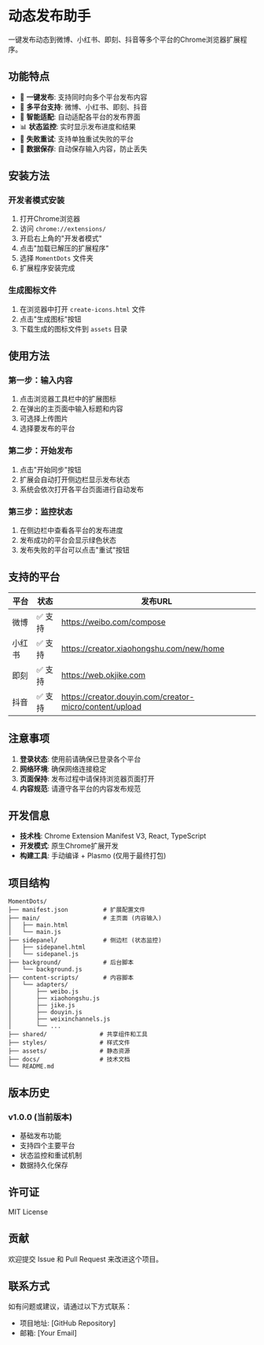 # 动态发布助手

一键发布动态到微博、小红书、即刻、抖音等多个平台的Chrome浏览器扩展程序。

## 功能特点

- 🚀 **一键发布**: 支持同时向多个平台发布内容
- 📱 **多平台支持**: 微博、小红书、即刻、抖音
- 🎯 **智能适配**: 自动适配各平台的发布界面
- 📊 **状态监控**: 实时显示发布进度和结果
- 🔄 **失败重试**: 支持单独重试失败的平台
- 💾 **数据保存**: 自动保存输入内容，防止丢失

## 安装方法

### 开发者模式安装

1. 打开Chrome浏览器
2. 访问 `chrome://extensions/`
3. 开启右上角的"开发者模式"
4. 点击"加载已解压的扩展程序"
5. 选择 `MomentDots` 文件夹
6. 扩展程序安装完成

### 生成图标文件

1. 在浏览器中打开 `create-icons.html` 文件
2. 点击"生成图标"按钮
3. 下载生成的图标文件到 `assets` 目录

## 使用方法

### 第一步：输入内容
1. 点击浏览器工具栏中的扩展图标
2. 在弹出的主页面中输入标题和内容
3. 可选择上传图片
4. 选择要发布的平台

### 第二步：开始发布
1. 点击"开始同步"按钮
2. 扩展会自动打开侧边栏显示发布状态
3. 系统会依次打开各平台页面进行自动发布

### 第三步：监控状态
1. 在侧边栏中查看各平台的发布进度
2. 发布成功的平台会显示绿色状态
3. 发布失败的平台可以点击"重试"按钮

## 支持的平台

| 平台 | 状态 | 发布URL |
|------|------|---------|
| 微博 | ✅ 支持 | https://weibo.com/compose |
| 小红书 | ✅ 支持 | https://creator.xiaohongshu.com/new/home |
| 即刻 | ✅ 支持 | https://web.okjike.com |
| 抖音 | ✅ 支持 | https://creator.douyin.com/creator-micro/content/upload |

## 注意事项

1. **登录状态**: 使用前请确保已登录各个平台
2. **网络环境**: 确保网络连接稳定
3. **页面保持**: 发布过程中请保持浏览器页面打开
4. **内容规范**: 请遵守各平台的内容发布规范

## 开发信息

- **技术栈**: Chrome Extension Manifest V3, React, TypeScript
- **开发模式**: 原生Chrome扩展开发
- **构建工具**: 手动编译 + Plasmo (仅用于最终打包)

## 项目结构

```
MomentDots/
├── manifest.json          # 扩展配置文件
├── main/                  # 主页面 (内容输入)
│   ├── main.html
│   └── main.js
├── sidepanel/             # 侧边栏 (状态监控)
│   ├── sidepanel.html
│   └── sidepanel.js
├── background/            # 后台脚本
│   └── background.js
├── content-scripts/       # 内容脚本
│   └── adapters/
│       ├── weibo.js
│       ├── xiaohongshu.js
│       ├── jike.js
│       ├── douyin.js
│       ├── weixinchannels.js
│       └── ...
├── shared/               # 共享组件和工具
├── styles/               # 样式文件
├── assets/               # 静态资源
├── docs/                 # 技术文档
└── README.md
```

## 版本历史

### v1.0.0 (当前版本)
- 基础发布功能
- 支持四个主要平台
- 状态监控和重试机制
- 数据持久化保存

## 许可证

MIT License

## 贡献

欢迎提交 Issue 和 Pull Request 来改进这个项目。

## 联系方式

如有问题或建议，请通过以下方式联系：
- 项目地址: [GitHub Repository]
- 邮箱: [Your Email]
